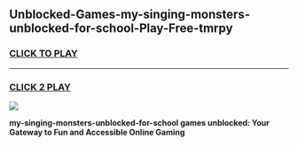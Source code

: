 
## Unblocked-Games-my-singing-monsters-unblocked-for-school-Play-Free-tmrpy
<h3>
<a href="https://premium76.site?title=my-singing-monsters-unblocked-for-school&ref=23A">CLICK TO PLAY</a></h3>
<hr>

<h3>
<a href="https://premium76.site?title=my-singing-monsters-unblocked-for-school&ref=23A">CLICK 2 PLAY</a>
  
</h3>

<a href="https://premium76.site?title=my-singing-monsters-unblocked-for-school&ref=23A"><img src="https://clearcache.store/games.png"></a>


**my-singing-monsters-unblocked-for-school games unblocked: Your Gateway to Fun and Accessible Online Gaming**
